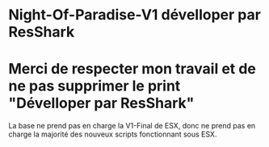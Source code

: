 # Night-Of-Paradise-V1 dévelloper par ResShark

# Merci de respecter mon travail et de ne pas supprimer le print "Dévelloper par ResShark"

 La base ne prend pas en charge la V1-Final de ESX, donc ne prend pas en charge la majorité des nouveux scripts fonctionnant sous ESX.



